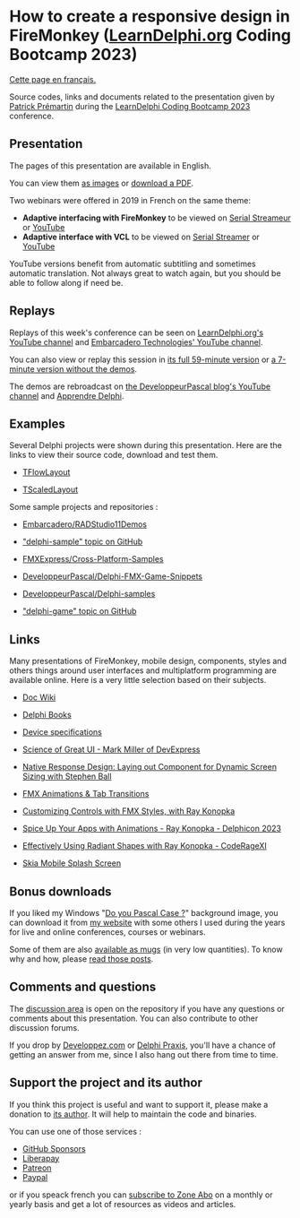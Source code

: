 # How to create a responsive design in FireMonkey ([LearnDelphi.org](https://learndelphi.org) Coding Bootcamp 2023)

[Cette page en français.](LISEZMOI.md)

Source codes, links and documents related to the presentation given by [Patrick Prémartin](https://fr.gravatar.com/patrickpremartinfr) during the [LearnDelphi Coding Bootcamp 2023](https://learndelphi.org/coding-bootcamp-2023/) conference.

## Presentation

The pages of this presentation are available in English.

You can view them [as images](./slides) or [download a PDF](HowToCreateAResponsiveDesignInAFireMonkeyApplication-202308.pdf).

Two webinars were offered in 2019 in French on the same theme:
* **Adaptive interfacing with FireMonkey** to be viewed on [Serial Streameur](https://serialstreameur.fr/webinaire-20190528.php) or [YouTube](https://youtu.be/-t0ki__TcrU)
* **Adaptive interface with VCL** to be viewed on [Serial Streamer](https://serialstreameur.fr/webinaire-20190625.php) or [YouTube](https://youtu.be/BE6rjsXHOI8)

YouTube versions benefit from automatic subtitling and sometimes automatic translation. Not always great to watch again, but you should be able to follow along if need be.

## Replays

Replays of this week's conference can be seen on [LearnDelphi.org's YouTube channel](https://www.youtube.com/@LearnDelphi) and [Embarcadero Technologies' YouTube channel](https://www.youtube.com/@EmbarcaderoTech).

You can also view or replay this session in [its full 59-minute version](https://serialstreameur.fr/how-to-create-a-responsive-design-in-a-firemonkey-application-coding-bootcamp-2023.html) or [a 7-minute version without the demos](https://serialstreameur.fr/how-to-create-a-responsive-design-in-a-firemonkey-application-short-version.html).

The demos are rebroadcast on [the DeveloppeurPascal blog's YouTube channel](https://www.youtube.com/@DeveloppeurPascal) and [Apprendre Delphi](https://apprendre-delphi.fr/coding-bootcamp-2023.html).

## Examples

Several Delphi projects were shown during this presentation. Here are the links to view their source code, download and test them.

* [TFlowLayout](./sample-TFlowLayout)

* [TScaledLayout](./sample-TScaledLayout)

Some sample projects and repositories :

* [Embarcadero/RADStudio11Demos](https://github.com/Embarcadero/RADStudio11Demos)

* ["delphi-sample" topic on GitHub](https://github.com/topics/delphi-sample)

* [FMXExpress/Cross-Platform-Samples](https://github.com/FMXExpress/Cross-Platform-Samples)

* [DeveloppeurPascal/Delphi-FMX-Game-Snippets](https://github.com/DeveloppeurPascal/Delphi-FMX-Game-Snippets)

* [DeveloppeurPascal/Delphi-samples](https://github.com/DeveloppeurPascal/Delphi-samples)

* ["delphi-game" topic on GitHub](https://github.com/topics/delphi-game)

## Links

Many presentations of FireMonkey, mobile design, components, styles and others things around user interfaces and multiplatform programming are available online. Here is a very little selection based on their subjects.

* [Doc Wiki](https://docwiki.embarcadero.com)

* [Delphi Books](https://delphi-books.com)

* [Device specifications](https://www.devicespecifications.com)

* [Science of Great UI - Mark Miller of DevExpress](https://youtu.be/CSj8Hb5OEQU)

* [Native Response Design: Laying out Component for Dynamic Screen Sizing with Stephen Ball](https://youtu.be/0pTm8oB_260)

* [FMX Animations & Tab Transitions](https://youtu.be/btUbZTvW2B0)

* [Customizing Controls with FMX Styles, with Ray Konopka](https://youtu.be/j9XxM7W94p4)

* [Spice Up Your Apps with Animations - Ray Konopka - Delphicon 2023](https://youtu.be/-wan1AgdfAE)

* [Effectively Using Radiant Shapes with Ray Konopka - CodeRageXI](https://youtu.be/Fa3fNS0AJRo)

* [Skia Mobile Splash Screen](https://youtu.be/NYlg0HlaV3c)

## Bonus downloads

If you liked my Windows "[Do you Pascal Case ?](https://www.dropbox.com/s/q0ozh2hvjjh3w37/RADStudio-PascalCase-1920x1080.jpg?dl=1)" background image, you can download it from [my website](https://developpeur-pascal.fr/les-fonds-d-ecran.html) with some others I used during the years for live and online conferences, courses or webinars.

Some of them are also [available as mugs](https://www.leshopdeludo.fr/326-goodies) (in very low quantities). To know why and how, please [read those posts](https://developpeur-pascal.fr/goodies.html).

## Comments and questions

The [discussion area](https://github.com/DeveloppeurPascal/DCB2023-Responsive-Design-With-FireMonkey/discussions) is open on the repository if you have any questions or comments about this presentation. You can also contribute to other discussion forums.

If you drop by [Developpez.com](https://www.developpez.net/forums/f15/environnements-developpement/delphi/) or [Delphi Praxis](https://en.delphipraxis.net), you'll have a chance of getting an answer from me, since I also hang out there from time to time.

## Support the project and its author

If you think this project is useful and want to support it, please make a donation to [its author](https://github.com/DeveloppeurPascal). It will help to maintain the code and binaries.

You can use one of those services :

* [GitHub Sponsors](https://github.com/sponsors/DeveloppeurPascal)
* [Liberapay](https://liberapay.com/PatrickPremartin)
* [Patreon](https://www.patreon.com/patrickpremartin)
* [Paypal](https://www.paypal.com/paypalme/patrickpremartin)

or if you speack french you can [subscribe to Zone Abo](https://zone-abo.fr/nos-abonnements.php) on a monthly or yearly basis and get a lot of resources as videos and articles.
